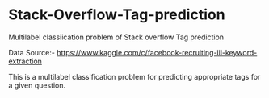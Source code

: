 # Stack-Overflow-Tag-prediction
Multilabel classiication problem of Stack overflow Tag prediction

Data Source:- 
https://www.kaggle.com/c/facebook-recruiting-iii-keyword-extraction

This is a multilabel classification problem for predicting appropriate tags for a given question.
